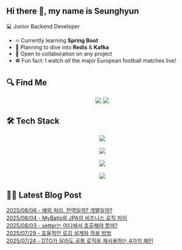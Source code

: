 

## Hi there 👋, my name is Seunghyun

💻 Junior Backend Developer

- 🔥 Currently learning **Spring Boot**
- 🌊 Planning to dive into **Redis** & **Kafka**
- 🤝 Open to collaboration on any project
- ⚽ Fun fact: I watch *all* the major European football matches live!

## 🔍 Find Me

<p align="center">
  <a href="https://cojoop.tistory.com"><img src="https://img.shields.io/badge/Tech Blog-000000?style=for-the-badge&logo=tistory&logoColor=white&link=https://winn-dev.tistory.com/"/></a>
  <a href="mailto:tmdgus8779@gmail.com"><img src="https://img.shields.io/badge/Gmail-d14836?style=for-the-badge&logo=Gmail&logoColor=white&link=mailto:tmdgus8779@gmail.com"/></a>
</p>

## 🛠️ Tech Stack

<div align="center">
  <img src="https://go-skill-icons.vercel.app/api/icons?i=html,css,bootstrap,js,jquery" />
</div>
&nbsp;
<div align="center">
  <img src="https://go-skill-icons.vercel.app/api/icons?i=py,java,flask,spring,mysql,oracle" />
</div>
&nbsp;
<div align="center">
  <img src="https://skillicons.dev/icons?i=docker,git,github,ubuntu" />
</div>
&nbsp;
<div align="center">
  <img src="https://go-skill-icons.vercel.app/api/icons?i=dbeaver,eclipse,idea,vscode,vim,postman" />
</div>

## ✍🏻 Latest Blog Post

[2025/08/06 - 예외 처리, 전역일까? 개별일까?](https://cojoop.tistory.com/entry/%EC%98%88%EC%99%B8-%EC%B2%98%EB%A6%AC-%EC%A0%84%EC%97%AD%EC%9D%BC%EA%B9%8C-%EA%B0%9C%EB%B3%84%EC%9D%BC%EA%B9%8C) <br/>
[2025/08/04 - MyBatis와 JPA의 비즈니스 로직 차이](https://cojoop.tistory.com/entry/MyBatis%EC%99%80-JPA%EC%9D%98-%EB%B9%84%EC%A6%88%EB%8B%88%EC%8A%A4-%EB%A1%9C%EC%A7%81-%EC%B0%A8%EC%9D%B4) <br/>
[2025/08/03 - setter는 어디에서 호출해야 할까?](https://cojoop.tistory.com/entry/setter%EB%8A%94-%EC%96%B4%EB%94%94%EC%97%90%EC%84%9C-%ED%98%B8%EC%B6%9C%ED%95%B4%EC%95%BC-%ED%95%A0%EA%B9%8C) <br/>
[2025/07/29 - 효율적인 로깅 설계와 적용 방법](https://cojoop.tistory.com/entry/%ED%9A%A8%EC%9C%A8%EC%A0%81%EC%9D%B8-%EB%A1%9C%EA%B9%85-%EC%84%A4%EA%B3%84%EC%99%80-%EC%A0%81%EC%9A%A9-%EB%B0%A9%EB%B2%95) <br/>
[2025/07/24 - DTO가 달라도 공통 로직을 재사용하는 4가지 패턴](https://cojoop.tistory.com/entry/DTO%EA%B0%80-%EB%8B%AC%EB%9D%BC%EB%8F%84-%EA%B3%B5%ED%86%B5-%EB%A1%9C%EC%A7%81%EC%9D%84-%EC%9E%AC%EC%82%AC%EC%9A%A9%ED%95%98%EB%8A%94-4%EA%B0%80%EC%A7%80-%ED%8C%A8%ED%84%B4) <br/>
